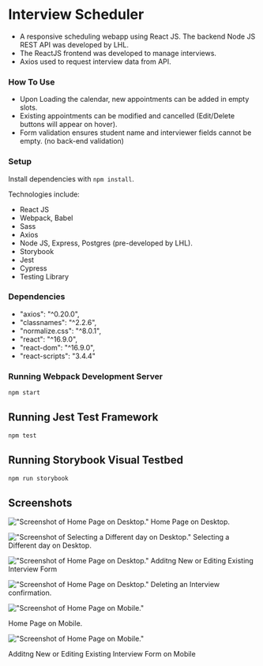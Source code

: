 # Interview Scheduler


- A responsive scheduling webapp using React JS. The backend Node JS REST API was developed by LHL. 
- The ReactJS frontend was developed to manage interviews.
- Axios used to request interview data from API.

### How To Use

- Upon Loading the calendar, new appointments can be added in empty slots.
- Existing appointments can be modified and cancelled (Edit/Delete buttons will appear on hover).
- Form validation ensures student name and interviewer fields cannot be empty. (no back-end validation)

### Setup

Install dependencies with `npm install`.

Technologies include:

- React JS
- Webpack, Babel
- Sass
- Axios
- Node JS, Express, Postgres (pre-developed by LHL).
- Storybook
- Jest
- Cypress
- Testing Library

### Dependencies

- "axios": "^0.20.0",
- "classnames": "^2.2.6",
- "normalize.css": "^8.0.1",
- "react": "^16.9.0",
- "react-dom": "^16.9.0",
- "react-scripts": "3.4.4"

### Running Webpack Development Server

```sh
npm start
```

## Running Jest Test Framework

```sh
npm test
```

## Running Storybook Visual Testbed

```sh
npm run storybook
```


## Screenshots

!["Screenshot of Home Page on Desktop."](https://github.com/aingarant/scheduler/blob/master/docs/img/desktop_0.png)
Home Page on Desktop.  

!["Screenshot of Selecting a Different day on Desktop."](https://github.com/aingarant/scheduler/blob/master/docs/img/desktop_1.png)
Selecting a Different day on Desktop.  

!["Screenshot of Home Page on Desktop."](https://github.com/aingarant/scheduler/blob/master/docs/img/desktop_2.png)
Additng New or Editing Existing Interview Form

!["Screenshot of Home Page on Desktop."](https://github.com/aingarant/scheduler/blob/master/docs/img/desktop_3.png)
Deleting an Interview confirmation.

!["Screenshot of Home Page on Mobile."](https://github.com/aingarant/scheduler/blob/master/docs/img/mobile_1.png)

Home Page on Mobile.

!["Screenshot of Home Page on Mobile."](https://github.com/aingarant/scheduler/blob/master/docs/img/mobile_2.png)

Additng New or Editing Existing Interview Form on Mobile
